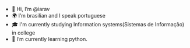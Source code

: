 - 👋 Hi, I’m @iarav
- 🌍 I’m brasilian and I speak portuguese
- 🎓 I'm currently studying Information systems(Sistemas de Informação) in college
- 🌱 I’m currently learning python.

<!---
iarav/iarav is a ✨ special ✨ repository because its `README.md` (this file) appears on your GitHub profile.
You can click the Preview link to take a look at your changes.
--->
